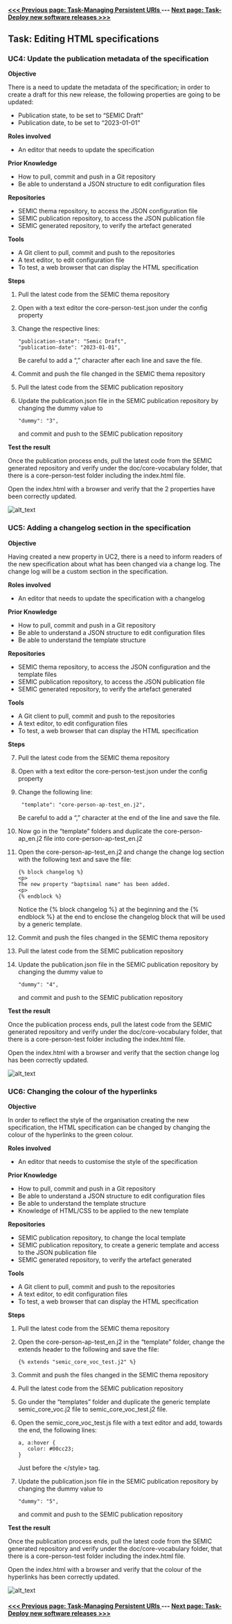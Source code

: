 #### [<<< Previous page: Task-Managing Persistent URIs ](managing_persistent_URIs.md) --- [Next page: Task-Deploy new software releases >>>](deploy_new_software_releases.md)

## Task: Editing HTML specifications

### UC4: Update the publication metadata of the specification

**Objective**

There is a need to update the metadata of the specification; in order to create a draft for this new release, the following properties are going to be updated:

* Publication state, to be set to “SEMIC Draft”
* Publication date, to be set to “2023-01-01”

**Roles involved**

* An editor that needs to update the specification

**Prior Knowledge**

* How to pull, commit and push in a Git repository
* Be able to understand a JSON structure to edit configuration files

**Repositories**

* SEMIC thema repository, to access the JSON configuration file
* SEMIC publication repository, to access  the JSON publication file
* SEMIC generated repository, to verify the artefact generated

**Tools**

* A Git client to pull, commit and push to the repositories
* A text editor, to edit configuration file
* To test, a web browser that can display the HTML specification

**Steps**

1. Pull the latest code from the SEMIC thema repository
2. Open with a text editor the core-person-test.json under the config property
3. Change the respective lines:

	```
	"publication-state": "Semic Draft",
	"publication-date": "2023-01-01",
	```

    Be careful to add a “,” character after each line and save the file.

4. Commit and push the file changed in the SEMIC thema repository
5. Pull the latest code from the SEMIC publication repository
6. Update the publication.json file in the SEMIC publication repository by changing the dummy value to

	```
	"dummy": "3",
	```

    and commit and push to the SEMIC publication repository

**Test the result**

Once the publication process ends, pull the latest code from the SEMIC generated repository and verify under the doc/core-vocabulary folder, that there is a core-person-test folder including the index.html file.

Open the index.html with a browser and verify that the 2 properties have been correctly updated.

![alt_text](images/image6.png "image_tooltip")

### UC5: Adding a changelog section in the specification

**Objective**

Having created a new property in UC2, there is a need to inform readers of the new specification about what has been changed via a change log. The change log will be a  custom section in the specification.

**Roles involved**

* An editor that needs to update the specification with a changelog

**Prior Knowledge**

* How to pull, commit and push in a Git repository
* Be able to understand a JSON structure to edit configuration files
* Be able to understand the template structure  

**Repositories**

* SEMIC thema repository, to access the JSON configuration and the template files
* SEMIC publication repository, to access the JSON publication file
* SEMIC generated repository, to verify the artefact generated

**Tools**

* A Git client to pull, commit and push to the repositories
* A text editor, to edit configuration files
* To test, a web browser that can display the HTML specification

**Steps**

7. Pull the latest code from the SEMIC thema repository
8. Open with a text editor the core-person-test.json under the config property
9. Change the following line:

	```
	 "template": "core-person-ap-test_en.j2",
	```

    Be careful to add a “,” character at the end of the line and save the file.

10. Now go in the “template” folders and duplicate the core-person-ap_en.j2 file into core-person-ap-test_en.j2
11. Open the core-person-ap-test_en.j2 and change the change log section with the following text and save the file:

	```
	{% block changelog %}
	<p>
	The new property "baptsimal name" has been added.
	<p>
	{% endblock %}
	```

    Notice the {% block changelog %} at the beginning and the {% endblock %} at the end to enclose the changelog block that will be used by a generic template.

12. Commit and push the files changed in the SEMIC thema repository
13. Pull the latest code from the SEMIC publication repository
14. Update the publication.json file in the SEMIC publication repository by changing the dummy value to

	```
	"dummy": "4",
	```

    and commit and push to the SEMIC publication repository

**Test the result**

Once the publication process ends, pull the latest code from the SEMIC generated repository and verify under the doc/core-vocabulary folder, that there is a core-person-test folder including the index.html file.

Open the index.html with a browser and verify that the section change log has been correctly updated.

![alt_text](images/image7.png "image_tooltip")

### UC6: Changing the colour of the hyperlinks

**Objective**

In order to reflect the style of the organisation creating the new specification, the HTML specification can be changed by changing the colour of the hyperlinks to the green colour.

**Roles involved**

* An editor that needs to customise the style of the specification

**Prior Knowledge**

* How to pull, commit and push in a Git repository
* Be able to understand a JSON structure to edit configuration files
* Be able to understand the template structure  
* Knowledge of HTML/CSS to be applied to the new template 

**Repositories**

* SEMIC publication repository, to change the local template
* SEMIC publication repository, to create a generic template and access to the JSON publication file
* SEMIC generated repository, to verify the artefact generated

**Tools**

* A Git client to pull, commit and push to the repositories
* A text editor, to edit configuration files
* To test, a web browser that can display the HTML specification

**Steps**

1. Pull the latest code from the SEMIC thema repository
2. Open the core-person-ap-test_en.j2 in the “template” folder, change the extends header to the following and save the file:

	```
	{% extends "semic_core_voc_test.j2" %}
	```

3. Commit and push the files changed in the SEMIC thema repository
4. Pull the latest code from the SEMIC publication repository
5. Go under the “templates” folder and duplicate the generic template semic_core_voc.j2 file to semic_core_voc_test.j2 file.
6. Open the semic_core_voc_test.js file with a text editor and add, towards the end, the following lines: 

	```
	a, a:hover {
	   color: #00cc23;
	}
	```

    Just before the  &lt;/style> tag.

7. Update the publication.json file in the SEMIC publication repository by changing the dummy value to

	```
	"dummy": "5",
	```

    and commit and push to the SEMIC publication repository

**Test the result**

Once the publication process ends, pull the latest code from the SEMIC generated repository and verify under the doc/core-vocabulary folder, that there is a core-person-test folder including the index.html file.

Open the index.html with a browser and verify that the colour of the hyperlinks has been correctly updated.

![alt_text](images/image8.png "image_tooltip")

#### [<<< Previous page: Task-Managing Persistent URIs ](managing_persistent_URIs.md) --- [Next page: Task-Deploy new software releases >>>](deploy_new_software_releases.md)
